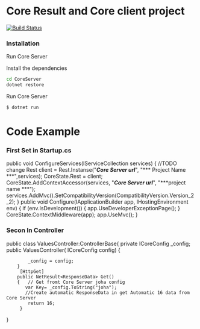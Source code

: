 # Core Result and Core client project

[![Build Status](https://travis-ci.org/joemccann/dillinger.svg?branch=master)](https://travis-ci.org/joemccann/dillinger)

### Installation

Run Core Server

Install the dependencies
```sh
cd CoreServer
dotnet restore
```
Run Core Server
```sh
$ dotnet run
```
# Code Example
### First Set in Startup.cs
 public void ConfigureServices(IServiceCollection services)
        {
            //TODO change
            Rest client = Rest.Instanse("***Core Server url***", "*** Project Name ***",services);
            CoreState.Rest = client;
            CoreState.AddContextAccessor(services, "***Core Server url***", "***project name ***");
            services.AddMvc().SetCompatibilityVersion(CompatibilityVersion.Version_2_2);
        }
 public void Configure(IApplicationBuilder app, IHostingEnvironment env)
        {
            if (env.IsDevelopment())
            {
                app.UseDeveloperExceptionPage();
            }
            CoreState.ContextMiddleware(app);
            app.UseMvc();
        }
### Secon In Controller
public class ValuesController:ControllerBase{
     private ICoreConfig _config;
      public ValuesController(
            ICoreConfig config)
        {
        
            _config = config;
        }
         [HttpGet]
        public NetResult<ResponseData> Get()
        {   // Get fromt Core Server joha config
           var Key= _config.ToString("joha");
           //Create automatic ResponseData in get Automatic 16 data from Core Server
            return 16;
         }
}
